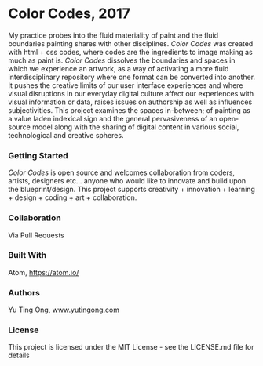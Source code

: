 # Color Codes, 2017

<p>My practice probes into the fluid materiality of paint and the fluid boundaries painting shares with other disciplines.
<i>Color Codes</i> was created with html + css codes, where codes are the ingredients to image making as much as paint is.
<i>Color Codes</i> dissolves the boundaries and spaces in which we experience an artwork, as a way of activating a more fluid interdisciplinary repository where one format can be converted into another.
It pushes the creative limits of our user interface experiences and where visual disruptions in our everyday digital culture affect our experiences with visual information or data, raises issues on authorship as well as influences subjectivities.
This project examines the spaces in-between; of painting as a value laden indexical sign and the general pervasiveness of an open-source model along with the sharing of digital content in various social, technological and creative spheres. </p>

<h3>Getting Started</h3>

<i>Color Codes</i> is open source and welcomes collaboration from coders, artists, designers etc... anyone who would like to innovate and build upon the blueprint/design.
This project supports creativity + innovation + learning + design + coding + art + collaboration.
<h3>Collaboration</h3>

<p>Via Pull Requests</p>

<h3>Built With</h3>

Atom, https://atom.io/


<h3>Authors</h3>

Yu Ting Ong, www.yutingong.com

<h3>License</h3>

This project is licensed under the MIT License - see the LICENSE.md file for details

